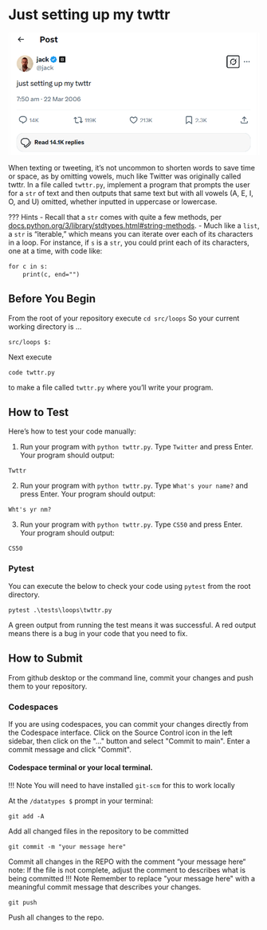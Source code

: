# Just setting up my twttr

![twttr](../../images/twttr.png)

When texting or tweeting, it’s not uncommon to shorten words to save time or space, as by omitting vowels, much like Twitter was originally called twttr. In a file called `twttr.py`, implement a program that prompts the user for a `str` of text and then outputs that same text but with all vowels (A, E, I, O, and U) omitted, whether inputted in uppercase or lowercase.

??? Hints
    - Recall that a `str` comes with quite a few methods, per [docs.python.org/3/library/stdtypes.html#string-methods](https://docs.python.org/3/library/stdtypes.html#string-methods).
    - Much like a `list`, a `str` is “iterable,” which means you can iterate over each of its characters in a loop. For instance, if `s` is a `str`, you could print each of its characters, one at a time, with code like:
```
for c in s:
    print(c, end="")
```
## Before You Begin
From the root of your repository execute `cd src/loops` So your current working directory is ...		
```
src/loops $:
```
Next execute
```
code twttr.py
```
to make a file called `twttr.py` where you’ll write your program.

## How to Test
Here’s how to test your code manually:

1. Run your program with `python twttr.py`. Type `Twitter` and press Enter. Your program should output:
```
Twttr   
```
2. Run your program with `python twttr.py`. Type `What's your name?` and press Enter. Your program should output:
```
Wht's yr nm?
```
3. Run your program with `python twttr.py`. Type `CS50` and press Enter. Your program should output:
```
CS50
```
### Pytest 
You can execute the below to check your code using `pytest` from the root directory.

```
pytest .\tests\loops\twttr.py
```

A green output from running the test means it was successful. A red output means there is a bug in your code that you need to fix.

## How to Submit

From github desktop or the command line, commit your changes and push them to your repository.

### Codespaces
If you are using codespaces, you can commit your changes directly from the Codespace interface. Click on the Source Control icon in the left sidebar, then click on the "..." button and select "Commit to main". Enter a commit message and click "Commit".

#### Codespace terminal or your local terminal. 

!!! Note
    You will need to have installed `git-scm` for this to work locally

At the `/datatypes $` prompt in your terminal:
```
git add -A 
```
Add all changed files in the repository to be committed
```
git commit -m "your message here"
```
Commit all changes in the REPO with the comment “your message here“ note: If the file is not complete, adjust the comment to describes what is being committed
!!! Note
    Remember to replace "your message here" with a meaningful commit message that describes your changes.

```
git push 
```
Push all changes to the repo.